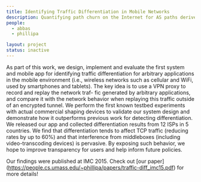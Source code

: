 ```yaml
---
title: Identifying Traffic Differentiation in Mobile Networks
description: Quantifying path churn on the Internet for AS paths derived from control plane and data plane. Employing this churn to localise network events such as censorship and packet loss.
people:
  - abbas
  - phillipa

layout: project
status: inactive
---
```

As part of this work, we design, implement and
evaluate the first system and mobile app for identifying
traffic differentiation for arbitrary applications in the
mobile environment (i.e., wireless networks such as cellular
and WiFi, used by smartphones and tablets). The key idea
is to use a VPN proxy to record and replay the network traf-
fic generated by arbitrary applications, and compare it with
the network behavior when replaying this traffic outside of
an encrypted tunnel. We perform the first known testbed
experiments with actual commercial shaping devices to validate
our system design and demonstrate how it outperforms
previous work for detecting differentiation. We released our
app and collected differentiation results from 12 ISPs in 5
countries. We find that differentiation tends to affect TCP
traffic (reducing rates by up to 60%) and that interference
from middleboxes (including video-transcoding devices) is
pervasive. By exposing such behavior, we hope to improve
transparency for users and help inform future policies.

Our findings were published at IMC 2015. Check out [our paper] (https://people.cs.umass.edu/~phillipa/papers/traffic-diff_imc15.pdf)
for more details!